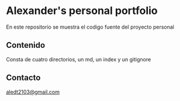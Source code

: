 # Alexander's personal portfolio
En este repositorio se muestra el codigo fuente del proyecto personal

## Contenido
Consta de cuatro directorios, un md, un index y un gitignore

## Contacto
aledt2103@gmail.com
